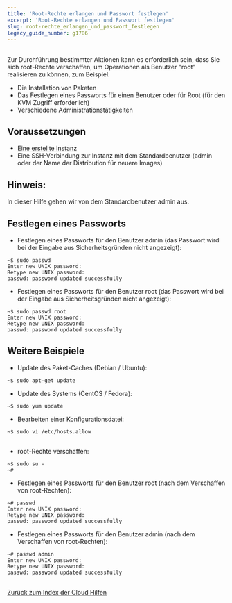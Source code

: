 ```yaml
---
title: 'Root-Rechte erlangen und Passwort festlegen'
excerpt: 'Root-Rechte erlangen und Passwort festlegen'
slug: root-rechte_erlangen_und_passwort_festlegen
legacy_guide_number: g1786
---
```


## 
Zur Durchführung bestimmter Aktionen kann es erforderlich sein, dass Sie sich root-Rechte verschaffen, um Operationen als Benutzer "root" realisieren zu können, zum Beispiel:


- Die Installation von Paketen
- Das Festlegen eines Passworts für einen Benutzer oder für Root (für den KVM Zugriff erforderlich)
- Verschiedene Administrationstätigkeiten




## Voraussetzungen

- [Eine erstellte Instanz](https://www.ovh.de/public-cloud/)
- Eine SSH-Verbindung zur Instanz mit dem Standardbenutzer (admin oder der Name der Distribution für neuere Images)



## Hinweis:
In dieser Hilfe gehen wir von dem Standardbenutzer admin aus.


## Festlegen eines Passworts

- Festlegen eines Passworts für den Benutzer admin (das Passwort wird bei der Eingabe aus Sicherheitsgründen nicht angezeigt):

```
~$ sudo passwd
Enter new UNIX password:
Retype new UNIX password:
passwd: password updated successfully
```


- Festlegen eines Passworts für den Benutzer root (das Passwort wird bei der Eingabe aus Sicherheitsgründen nicht angezeigt):

```
~$ sudo passwd root
Enter new UNIX password:
Retype new UNIX password:
passwd: password updated successfully
```





## Weitere Beispiele

- Update des Paket-Caches (Debian / Ubuntu):

```
~$ sudo apt-get update
```


- Update des Systems (CentOS / Fedora):

```
~$ sudo yum update
```


- Bearbeiten einer Konfigurationsdatei:

```
~$ sudo vi /etc/hosts.allow
```





## 

- root-Rechte verschaffen:

```
~$ sudo su -
~#
```


- Festlegen eines Passworts für den Benutzer root (nach dem Verschaffen von root-Rechten):

```
~# passwd
Enter new UNIX password:
Retype new UNIX password:
passwd: password updated successfully
```


- Festlegen eines Passworts für den Benutzer admin (nach dem Verschaffen von root-Rechten):

```
~# passwd admin
Enter new UNIX password:
Retype new UNIX password:
passwd: password updated successfully
```




## 
[Zurück zum Index der Cloud Hilfen](https://docs.ovh.com/de/public-cloud/)

